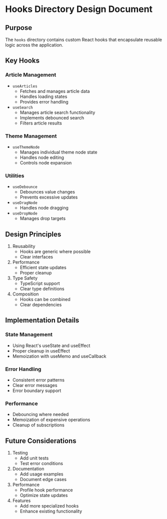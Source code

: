 # Hooks Directory Design Document

## Purpose
The `hooks` directory contains custom React hooks that encapsulate reusable logic across the application.

## Key Hooks

### Article Management
- `useArticles`
  - Fetches and manages article data
  - Handles loading states
  - Provides error handling
- `useSearch`
  - Manages article search functionality
  - Implements debounced search
  - Filters article results

### Theme Management
- `useThemeNode`
  - Manages individual theme node state
  - Handles node editing
  - Controls node expansion

### Utilities
- `useDebounce`
  - Debounces value changes
  - Prevents excessive updates
- `useDragNode`
  - Handles node dragging
- `useDropNode`
  - Manages drop targets

## Design Principles
1. Reusability
   - Hooks are generic where possible
   - Clear interfaces
2. Performance
   - Efficient state updates
   - Proper cleanup
3. Type Safety
   - TypeScript support
   - Clear type definitions
4. Composition
   - Hooks can be combined
   - Clear dependencies

## Implementation Details

### State Management
- Using React's useState and useEffect
- Proper cleanup in useEffect
- Memoization with useMemo and useCallback

### Error Handling
- Consistent error patterns
- Clear error messages
- Error boundary support

### Performance
- Debouncing where needed
- Memoization of expensive operations
- Cleanup of subscriptions

## Future Considerations
1. Testing
   - Add unit tests
   - Test error conditions
2. Documentation
   - Add usage examples
   - Document edge cases
3. Performance
   - Profile hook performance
   - Optimize state updates
4. Features
   - Add more specialized hooks
   - Enhance existing functionality

